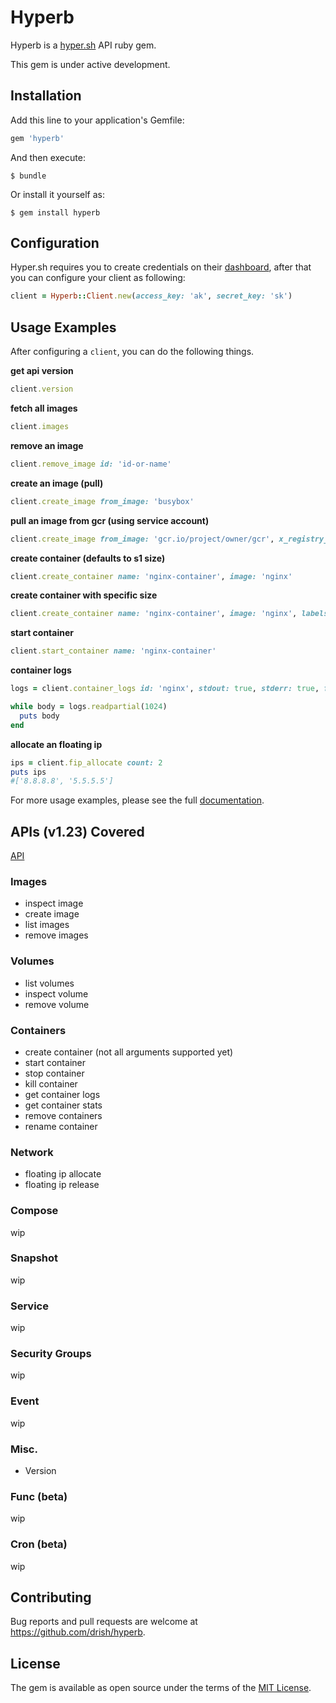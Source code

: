 # Hyperb

Hyperb is a [hyper.sh](https://hyper.sh) API ruby gem.

This gem is under active development.

## Installation

Add this line to your application's Gemfile:

```ruby
gem 'hyperb'
```

And then execute:

    $ bundle

Or install it yourself as:

    $ gem install hyperb


## Configuration

Hyper.sh requires you to create credentials on their [dashboard](https://console.hyper.sh/account/credential), after that you can configure your client as following:

```ruby
client = Hyperb::Client.new(access_key: 'ak', secret_key: 'sk')
```

## Usage Examples

After configuring a `client`, you can do the following things.

**get api version**

```ruby
client.version
```
**fetch all images**

```ruby
client.images
```
**remove an image**

```ruby
client.remove_image id: 'id-or-name'
```
**create an image (pull)**

```ruby
client.create_image from_image: 'busybox'
```
**pull an image from gcr (using service account)**

```ruby
client.create_image from_image: 'gcr.io/project/owner/gcr', x_registry_auth: { username: '_json_key', password: File.new('./path/service-account.json'), email: 'e@e.com', serveraddress: 'https://gcr.io' }
```

**create container (defaults to s1 size)**

```ruby
client.create_container name: 'nginx-container', image: 'nginx'
```

**create container with specific size**

```ruby
client.create_container name: 'nginx-container', image: 'nginx', labels: { sh_hyper_instancetype: 'm1' }
```

**start container**

```ruby
client.start_container name: 'nginx-container'
```

**container logs**

```ruby
logs = client.container_logs id: 'nginx', stdout: true, stderr: true, follow: true

while body = logs.readpartial(1024)
  puts body
end
```

**allocate an floating ip**

```ruby
ips = client.fip_allocate count: 2
puts ips
#['8.8.8.8', '5.5.5.5']
```

For more usage examples, please see the full [documentation]().

## APIs (v1.23) Covered

[API](https://docs.hyper.sh/Reference/API/2016-04-04%20[Ver.%201.23]/index.html)

### Images

* inspect image
* create image
* list images
* remove images

### Volumes

* list volumes
* inspect volume
* remove volume

### Containers

* create container (not all arguments supported yet)
* start container
* stop container
* kill container
* get container logs
* get container stats
* remove containers
* rename container

### Network

* floating ip allocate
* floating ip release

### Compose

wip

### Snapshot

wip

### Service

wip


### Security Groups

wip

### Event

wip

### Misc.

* Version

### Func (beta)

wip


### Cron (beta)

wip

## Contributing

Bug reports and pull requests are welcome at https://github.com/drish/hyperb.

## License

The gem is available as open source under the terms of the [MIT License](http://opensource.org/licenses/MIT).
